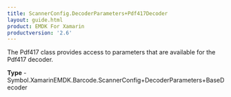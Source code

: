 ```yaml
---
title: ScannerConfig.DecoderParameters+Pdf417Decoder
layout: guide.html
product: EMDK For Xamarin 
productversion: '2.6' 
---
```

The Pdf417 class provides access to parameters that are available for the Pdf417 decoder.

**Type** - Symbol.XamarinEMDK.Barcode.ScannerConfig+DecoderParameters+BaseDecoder

